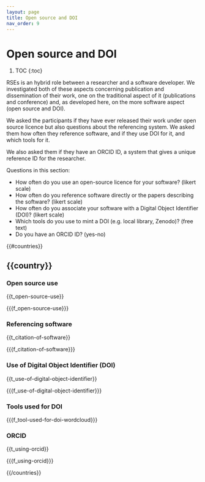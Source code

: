 ```yaml
---
layout: page
title: Open source and DOI
nav_order: 9
---
```

# Open source and DOI

1. TOC
{:toc}

RSEs is an hybrid role between a researcher and a software developer. We
investigated both of these aspects concerning publication and dissemination of
their work, one on the traditional aspect of it (publications and conference)
and, as developed here, on the more software aspect (open source and DOI).

We asked the participants if they have ever released their work under open
source licence but also questions about the referencing system. We asked them
how often they reference software, and if they use DOI for it, and which tools
for it.

We also asked them if they have an ORCID ID, a system that gives a unique
reference ID for the researcher.

Questions in this section:

* How often do you use an open-source licence for your software? (likert scale)
* How often do you reference software directly or the papers describing the software? (likert scale)
* How often do you associate your software with a Digital Object Identifier (DOI)? (likert scale)
* Which tools do you use to mint a DOI (e.g. local library, Zenodo)? (free text)
* Do you have an ORCID ID? (yes-no)

{{#countries}}

## {{country}}

### Open source use

{{t_open-source-use}}

{{{f_open-source-use}}}

### Referencing software

{{t_citation-of-software}}

{{{f_citation-of-software}}}

### Use of Digital Object Identifier (DOI)

{{t_use-of-digital-object-identifier}}

{{{f_use-of-digital-object-identifier}}}

### Tools used for DOI

{{{f_tool-used-for-doi-wordcloud}}}

### ORCID

{{t_using-orcid}}

{{{f_using-orcid}}}

{{/countries}}
